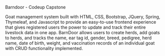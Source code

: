 Barndoor - Codeup Capstone

Goat management system built with HTML, CSS, Bootstrap, JQuery, Spring, Thymeleaf, and Javascript to provide an easy-to-use frontend experience that gives registered users the power to update and track their entire livestock data in one app. BarnDoor allows users to create herds, add goats to herds, and tracks the name, ear tag id, gender, breed, pedigree, herd name, date of birth, weight, and vaccination records of an individual goat with CRUD functionality implemented. 
